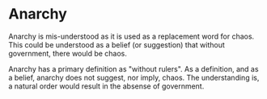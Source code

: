 Anarchy
=======

Anarchy is mis-understood as it is used as a replacement word for chaos.  This could be understood as a belief (or suggestion) that without government, there would be chaos.

Anarchy has a primary definition as "without rulers".  As a definition, and as a belief, anarchy does not suggest, nor imply, chaos.  The understanding is, a natural order would result in the absense of government.
